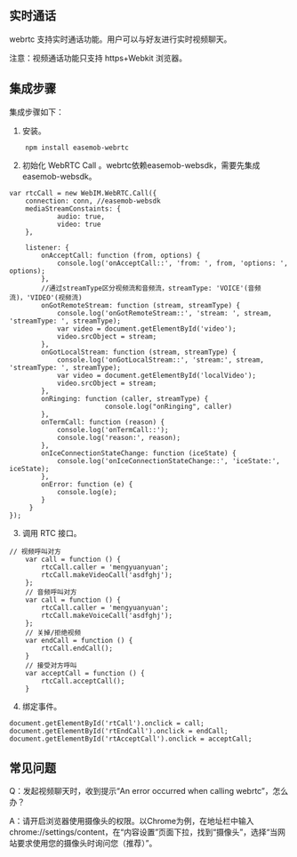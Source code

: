 ## 实时通话
webrtc 支持实时通话功能。用户可以与好友进行实时视频聊天。

注意：视频通话功能只支持 https+Webkit 浏览器。

## 集成步骤
集成步骤如下：

1. 安装。
```
	npm install easemob-webrtc
```
2. 初始化 WebRTC Call 。webrtc依赖easemob-websdk，需要先集成easemob-websdk。
```
var rtcCall = new WebIM.WebRTC.Call({
    connection: conn, //easemob-websdk
    mediaStreamConstaints: {
            audio: true,
            video: true
    },

    listener: {
        onAcceptCall: function (from, options) {
            console.log('onAcceptCall::', 'from: ', from, 'options: ', options);
        },
        //通过streamType区分视频流和音频流，streamType: 'VOICE'(音频流)，'VIDEO'(视频流)
        onGotRemoteStream: function (stream, streamType) {
            console.log('onGotRemoteStream::', 'stream: ', stream, 'streamType: ', streamType);
            var video = document.getElementById('video');
            video.srcObject = stream;
        },
        onGotLocalStream: function (stream, streamType) {
            console.log('onGotLocalStream::', 'stream:', stream, 'streamType: ', streamType);
            var video = document.getElementById('localVideo');
            video.srcObject = stream;
        },
        onRinging: function (caller, streamType) {
                        console.log("onRinging", caller)
        },
        onTermCall: function (reason) {
            console.log('onTermCall::');
            console.log('reason:', reason);
        },
        onIceConnectionStateChange: function (iceState) {
            console.log('onIceConnectionStateChange::', 'iceState:', iceState);
        },
        onError: function (e) {
            console.log(e);
        }
     }
});
```
3. 调用 RTC 接口。
```
// 视频呼叫对方
    var call = function () {
        rtcCall.caller = 'mengyuanyuan';
        rtcCall.makeVideoCall('asdfghj');
    };
    // 音频呼叫对方
    var call = function () {
        rtcCall.caller = 'mengyuanyuan';
        rtcCall.makeVoiceCall('asdfghj');
    };
    // 关掉/拒绝视频
    var endCall = function () {
        rtcCall.endCall();
    }
    // 接受对方呼叫
    var acceptCall = function () {
        rtcCall.acceptCall();
    }
```
4. 绑定事件。
```
document.getElementById('rtCall').onclick = call;
document.getElementById('rtEndCall').onclick = endCall;
document.getElementById('rtAcceptCall').onclick = acceptCall;
```
## 常见问题
Q：发起视频聊天时，收到提示“An error occurred when calling webrtc”，怎么办？

A：请开启浏览器使用摄像头的权限。以Chrome为例，在地址栏中输入chrome://settings/content，在“内容设置”页面下拉，找到“摄像头”，选择“当网站要求使用您的摄像头时询问您（推荐）”。